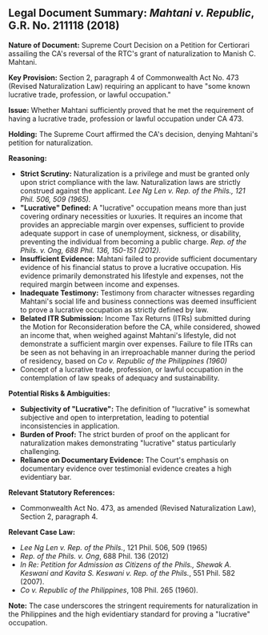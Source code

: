## Legal Document Summary: *Mahtani v. Republic*, G.R. No. 211118 (2018)

**Nature of Document:** Supreme Court Decision on a Petition for Certiorari assailing the CA's reversal of the RTC's grant of naturalization to Manish C. Mahtani.

**Key Provision:**  Section 2, paragraph 4 of Commonwealth Act No. 473 (Revised Naturalization Law) requiring an applicant to have "some known lucrative trade, profession, or lawful occupation."

**Issue:** Whether Mahtani sufficiently proved that he met the requirement of having a lucrative trade, profession or lawful occupation under CA 473.

**Holding:** The Supreme Court affirmed the CA's decision, denying Mahtani's petition for naturalization.

**Reasoning:**

*   **Strict Scrutiny:** Naturalization is a privilege and must be granted only upon strict compliance with the law.  Naturalization laws are strictly construed against the applicant.  *Lee Ng Len v. Rep. of the Phils., 121 Phil. 506, 509 (1965).*
*   **"Lucrative" Defined:**  A "lucrative" occupation means more than just covering ordinary necessities or luxuries. It requires an income that provides an appreciable margin over expenses, sufficient to provide adequate support in case of unemployment, sickness, or disability, preventing the individual from becoming a public charge. *Rep. of the Phils. v. Ong, 688 Phil. 136, 150-151 (2012).*
*   **Insufficient Evidence:** Mahtani failed to provide sufficient documentary evidence of his financial status to prove a lucrative occupation. His evidence primarily demonstrated his lifestyle and expenses, not the required margin between income and expenses.
*   **Inadequate Testimony:** Testimony from character witnesses regarding Mahtani's social life and business connections was deemed insufficient to prove a lucrative occupation as strictly defined by law.
*   **Belated ITR Submission:** Income Tax Returns (ITRs) submitted during the Motion for Reconsideration before the CA, while considered, showed an income that, when weighed against Mahtani's lifestyle, did not demonstrate a sufficient margin over expenses. Failure to file ITRs can be seen as not behaving in an irreproachable manner during the period of residency, based on  *Co v. Republic of the Philippines (1960)*
* Concept of a lucrative trade, profession, or lawful occupation in the contemplation of law speaks of adequacy and sustainability.

**Potential Risks & Ambiguities:**

*   **Subjectivity of "Lucrative":** The definition of "lucrative" is somewhat subjective and open to interpretation, leading to potential inconsistencies in application.
*   **Burden of Proof:** The strict burden of proof on the applicant for naturalization makes demonstrating "lucrative" status particularly challenging.
*   **Reliance on Documentary Evidence:** The Court's emphasis on documentary evidence over testimonial evidence creates a high evidentiary bar.

**Relevant Statutory References:**

*   Commonwealth Act No. 473, as amended (Revised Naturalization Law), Section 2, paragraph 4.

**Relevant Case Law:**

*   *Lee Ng Len v. Rep. of the Phils.*, 121 Phil. 506, 509 (1965)
*   *Rep. of the Phils. v. Ong*, 688 Phil. 136 (2012)
*   *In Re: Petition for Admission as Citizens of the Phils., Shewak A. Keswani and Kavita S. Keswani v. Rep. of the Phils.*, 551 Phil. 582 (2007).
*   *Co v. Republic of the Philippines*, 108 Phil. 265 (1960).

**Note:** The case underscores the stringent requirements for naturalization in the Philippines and the high evidentiary standard for proving a "lucrative" occupation.
